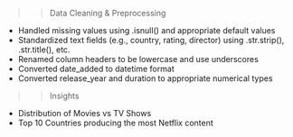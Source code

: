 >> Data Cleaning & Preprocessing

* Handled missing values using .isnull() and appropriate default values
* Standardized text fields (e.g., country, rating, director) using .str.strip(), .str.title(), etc.
* Renamed column headers to be lowercase and use underscores
* Converted date_added to datetime format
* Converted release_year and duration to appropriate numerical types

>> Insights
* Distribution of Movies vs TV Shows
* Top 10 Countries producing the most Netflix content
